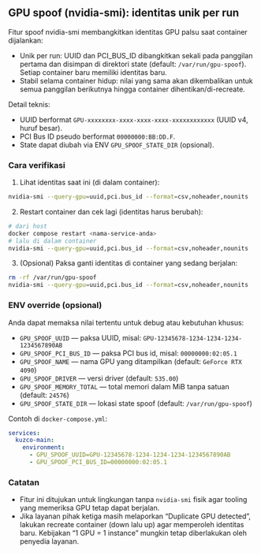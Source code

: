 ## GPU spoof (nvidia-smi): identitas unik per run

Fitur spoof nvidia-smi membangkitkan identitas GPU palsu saat container dijalankan:
- Unik per run: UUID dan PCI_BUS_ID dibangkitkan sekali pada panggilan pertama dan disimpan di direktori state (default: `/var/run/gpu-spoof`). Setiap container baru memiliki identitas baru.
- Stabil selama container hidup: nilai yang sama akan dikembalikan untuk semua panggilan berikutnya hingga container dihentikan/di-recreate.

Detail teknis:
- UUID berformat `GPU-xxxxxxxx-xxxx-xxxx-xxxx-xxxxxxxxxxxx` (UUID v4, huruf besar).
- PCI Bus ID pseudo berformat `00000000:BB:DD.F`.
- State dapat diubah via ENV `GPU_SPOOF_STATE_DIR` (opsional).

### Cara verifikasi

1) Lihat identitas saat ini (di dalam container):
```bash
nvidia-smi --query-gpu=uuid,pci.bus_id --format=csv,noheader,nounits
```

2) Restart container dan cek lagi (identitas harus berubah):
```bash
# dari host
docker compose restart <nama-service-anda>
# lalu di dalam container
nvidia-smi --query-gpu=uuid,pci.bus_id --format=csv,noheader,nounits
```

3) (Opsional) Paksa ganti identitas di container yang sedang berjalan:
```bash
rm -rf /var/run/gpu-spoof
nvidia-smi --query-gpu=uuid,pci.bus_id --format=csv,noheader,nounits
```

### ENV override (opsional)

Anda dapat memaksa nilai tertentu untuk debug atau kebutuhan khusus:
- `GPU_SPOOF_UUID` — paksa UUID, misal: `GPU-12345678-1234-1234-1234-1234567890AB`
- `GPU_SPOOF_PCI_BUS_ID` — paksa PCI bus id, misal: `00000000:02:05.1`
- `GPU_SPOOF_NAME` — nama GPU yang ditampilkan (default: `GeForce RTX 4090`)
- `GPU_SPOOF_DRIVER` — versi driver (default: `535.00`)
- `GPU_SPOOF_MEMORY_TOTAL` — total memori dalam MiB tanpa satuan (default: `24576`)
- `GPU_SPOOF_STATE_DIR` — lokasi state spoof (default: `/var/run/gpu-spoof`)

Contoh di `docker-compose.yml`:
```yaml
services:
  kuzco-main:
    environment:
      - GPU_SPOOF_UUID=GPU-12345678-1234-1234-1234-1234567890AB
      - GPU_SPOOF_PCI_BUS_ID=00000000:02:05.1
```

### Catatan

- Fitur ini ditujukan untuk lingkungan tanpa `nvidia-smi` fisik agar tooling yang memeriksa GPU tetap dapat berjalan.
- Jika layanan pihak ketiga masih melaporkan “Duplicate GPU detected”, lakukan recreate container (down lalu up) agar memperoleh identitas baru. Kebijakan “1 GPU = 1 instance” mungkin tetap diberlakukan oleh penyedia layanan.

